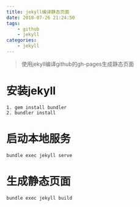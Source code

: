 ```yaml
---
title: jekyll编译静态页面
date: 2018-07-26 21:24:50
tags:
    - github
    - jekyll
categories:
    - jekyll
---
```


> 使用jekyll编译github的gh-pages生成静态页面

# 安装jekyll
```
1. gem install bundler
2. bundler install
```

# 启动本地服务
```
bundle exec jekyll serve
```

# 生成静态页面
```
bundle exec jekyll build
```
